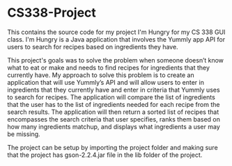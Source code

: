 # CS338-Project
This contains the source code for my project I'm Hungry for my CS 338 GUI class. I'm Hungry is a Java application that involves the Yummly app API for users to search for recipes based on ingredients they have.

This project's goals was to solve the problem when someone doesn’t know what to eat or make and needs to find recipes for ingredients that they currently have. My approach to solve this problem is to create an application that will use Yummly’s API and will allow users to enter in ingredients that they currently have and enter in criteria that Yummly uses to search for recipes. The application will compare the list of ingredients that the user has to the list of ingredients needed for each recipe from the search results. The application will then return a sorted list of recipes that encompasses the search criteria that user specifies, ranks them based on how many ingredients matchup, and displays what ingredients a user may be missing.

The project can be setup by importing the project folder and making sure that the project has gson-2.2.4.jar file in the lib folder of the project.
